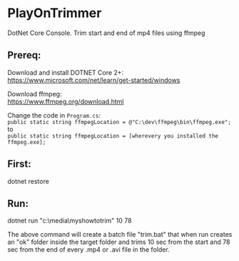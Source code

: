 # PlayOnTrimmer
DotNet Core Console. Trim start and end of mp4 files using ffmpeg 

## Prereq:  

Download and install DOTNET Core 2+:  
https://www.microsoft.com/net/learn/get-started/windows

Download ffmpeg:  
https://www.ffmpeg.org/download.html

Change the code in `Program.cs`:  
`public static string ffmpegLocation = @"C:\dev\ffmpeg\bin\ffmpeg.exe";`  to  
`public static string ffmpegLocation = [wherevery you installed the ffmpeg.exe];`

## First:
dotnet restore  

## Run:
dotnet run "c:\media\myshowtotrim" 10 78  

The above command will create a batch file "trim.bat" that when run creates an "ok\" folder inside the target folder and trims 10 sec from the start and 78 sec from the end of every .mp4 or .avi file in the folder.
